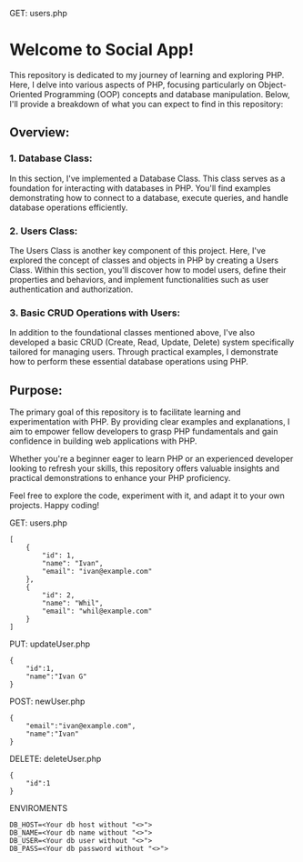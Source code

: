 GET: users.php

# Welcome to Social App!

This repository is dedicated to my journey of learning and exploring PHP. Here, I delve into various aspects of PHP, focusing particularly on Object-Oriented Programming (OOP) concepts and database manipulation. Below, I'll provide a breakdown of what you can expect to find in this repository:

## Overview:

### 1. Database Class:

In this section, I've implemented a Database Class. This class serves as a foundation for interacting with databases in PHP. You'll find examples demonstrating how to connect to a database, execute queries, and handle database operations efficiently.

### 2. Users Class:

The Users Class is another key component of this project. Here, I've explored the concept of classes and objects in PHP by creating a Users Class. Within this section, you'll discover how to model users, define their properties and behaviors, and implement functionalities such as user authentication and authorization.

### 3. Basic CRUD Operations with Users:

In addition to the foundational classes mentioned above, I've also developed a basic CRUD (Create, Read, Update, Delete) system specifically tailored for managing users. Through practical examples, I demonstrate how to perform these essential database operations using PHP.

## Purpose:

The primary goal of this repository is to facilitate learning and experimentation with PHP. By providing clear examples and explanations, I aim to empower fellow developers to grasp PHP fundamentals and gain confidence in building web applications with PHP.

Whether you're a beginner eager to learn PHP or an experienced developer looking to refresh your skills, this repository offers valuable insights and practical demonstrations to enhance your PHP proficiency.

Feel free to explore the code, experiment with it, and adapt it to your own projects. Happy coding!

GET: users.php

```
[
    {
        "id": 1,
        "name": "Ivan",
        "email": "ivan@example.com"
    },
    {
        "id": 2,
        "name": "Whil",
        "email": "whil@example.com"
    }
]
```

PUT: updateUser.php

```
{
    "id":1,
    "name":"Ivan G"
}
```

POST: newUser.php

```
{
    "email":"ivan@example.com",
    "name":"Ivan"
}
```

DELETE: deleteUser.php

```
{
    "id":1
}
```

ENVIROMENTS

```
DB_HOST=<Your db host without "<>">
DB_NAME=<Your db name without "<>">
DB_USER=<Your db user without "<>">
DB_PASS=<Your db password without "<>">
```
